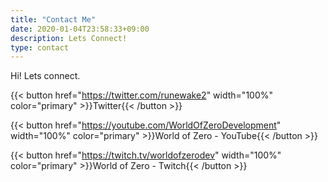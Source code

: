 ```yaml
---
title: "Contact Me"
date: 2020-01-04T23:58:33+09:00
description: Lets Connect!
type: contact
---
```


Hi! Lets connect.

{{< button href="https://twitter.com/runewake2" width="100%" color="primary" >}}Twitter{{< /button >}}

{{< button href="https://youtube.com/WorldOfZeroDevelopment" width="100%" color="primary" >}}World of Zero - YouTube{{< /button >}}

{{< button href="https://twitch.tv/worldofzerodev" width="100%" color="primary" >}}World of Zero - Twitch{{< /button >}}